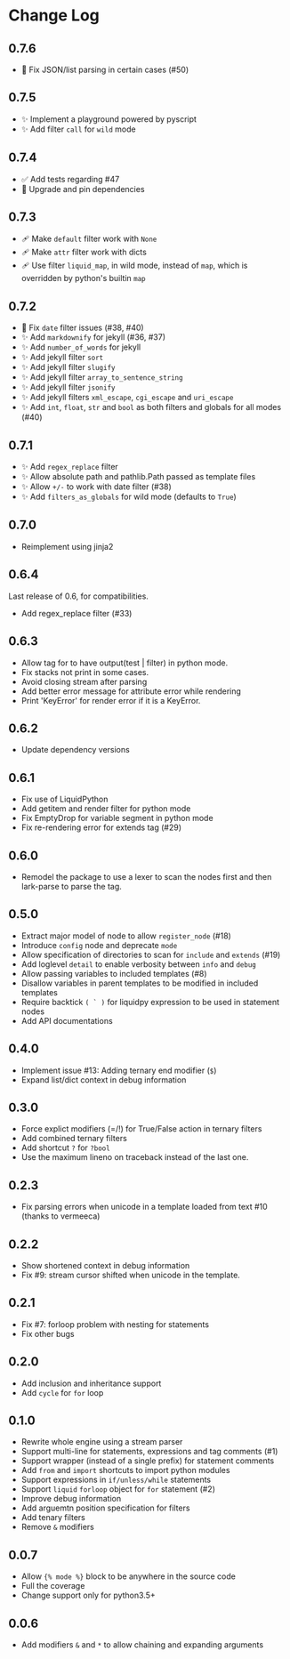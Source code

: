 # Change Log

## 0.7.6

- 🐛 Fix JSON/list parsing in certain cases (#50)

## 0.7.5

- ✨ Implement a playground powered by pyscript
- ✨ Add filter `call` for `wild` mode

## 0.7.4

- ✅ Add tests regarding #47
- 📌 Upgrade and pin dependencies

## 0.7.3

- 🩹 Make `default` filter work with `None`
- 🩹 Make `attr` filter work with dicts
- 🩹 Use filter `liquid_map`, in wild mode, instead of `map`, which is overridden by python's builtin `map`

## 0.7.2

- 🐛 Fix `date` filter issues (#38, #40)
- ✨ Add `markdownify` for jekyll (#36, #37)
- ✨ Add `number_of_words` for jekyll
- ✨ Add jekyll filter `sort`
- ✨ Add jekyll filter `slugify`
- ✨ Add jekyll filter `array_to_sentence_string`
- ✨ Add jekyll filter `jsonify`
- ✨ Add jekyll filters `xml_escape`, `cgi_escape` and `uri_escape`
- ✨ Add `int`, `float`, `str` and `bool` as both filters and globals for all modes (#40)

## 0.7.1

- ✨ Add `regex_replace` filter
- ✨ Allow absolute path and pathlib.Path passed as template files
- ✨ Allow `+/-` to work with date filter (#38)
- ✨ Add `filters_as_globals` for wild mode (defaults to `True`)

## 0.7.0

- Reimplement using jinja2

## 0.6.4

Last release of 0.6, for compatibilities.

- Add regex_replace filter (#33)

## 0.6.3

- Allow tag for to have output(test | filter) in python mode.
- Fix stacks not print in some cases.
- Avoid closing stream after parsing
- Add better error message for attribute error while rendering
- Print 'KeyError' for render error if it is a KeyError.

## 0.6.2

- Update dependency versions

## 0.6.1

- Fix use of LiquidPython
- Add getitem and render filter for python mode
- Fix EmptyDrop for variable segment in python mode
- Fix re-rendering error for extends tag (#29)

## 0.6.0

- Remodel the package to use a lexer to scan the nodes first and then lark-parse to parse the tag.

## 0.5.0

- Extract major model of node to allow `register_node` (#18)
- Introduce `config` node and deprecate `mode`
- Allow specification of directories to scan for `include` and `extends` (#19)
- Add loglevel `detail` to enable verbosity between `info` and `debug`
- Allow passing variables to included templates (#8)
- Disallow variables in parent templates to be modified in included templates
- Require backtick ``( ` )`` for liquidpy expression to be used in statement nodes
- Add API documentations

## 0.4.0

- Implement issue #13: Adding ternary end modifier (`$`)
- Expand list/dict context in debug information

## 0.3.0

- Force explict modifiers (=/!) for True/False action in ternary filters
- Add combined ternary filters
- Add shortcut `?` for `?bool`
- Use the maximum lineno on traceback instead of the last one.

## 0.2.3

- Fix parsing errors when unicode in a template loaded from text #10 (thanks to vermeeca)

## 0.2.2

- Show shortened context in debug information
- Fix #9: stream cursor shifted when unicode in the template.

## 0.2.1

- Fix #7: forloop problem with nesting for statements
- Fix other bugs

## 0.2.0

- Add inclusion and inheritance support
- Add `cycle` for `for` loop

## 0.1.0

- Rewrite whole engine using a stream parser
- Support multi-line for statements, expressions and tag comments (#1)
- Support wrapper (instead of a single prefix) for statement comments
- Add `from` and `import` shortcuts to import python modules
- Support expressions in `if/unless/while` statements
- Support `liquid` `forloop` object for `for` statement (#2)
- Improve debug information
- Add arguemtn position specification for filters
- Add tenary filters
- Remove `&` modifiers

## 0.0.7

- Allow `{% mode %}` block to be anywhere in the source code
- Full the coverage
- Change support only for python3.5+

## 0.0.6

- Add modifiers `&` and `*` to allow chaining and expanding arguments
